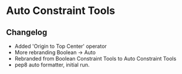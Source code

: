 # Auto Constraint Tools

## Changelog

   * Added 'Origin to Top Center' operator
   * More rebranding Boolean -> Auto
   * Rebranded from Boolean Constraint Tools to Auto Constraint Tools
   * pep8 auto formatter, initial run.

